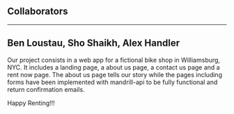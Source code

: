 Collaborators
--------------
--------------
Ben Loustau, Sho Shaikh, Alex Handler
-------------------------------------

Our project consists in a web app for a fictional bike shop in Williamsburg, NYC. It includes a landing page, a about us page, a contact us page and a rent now page. The about us page tells our story while the pages including forms have been implemented with mandrill-api to be fully functional and return confirmation emails.



Happy Renting!!!